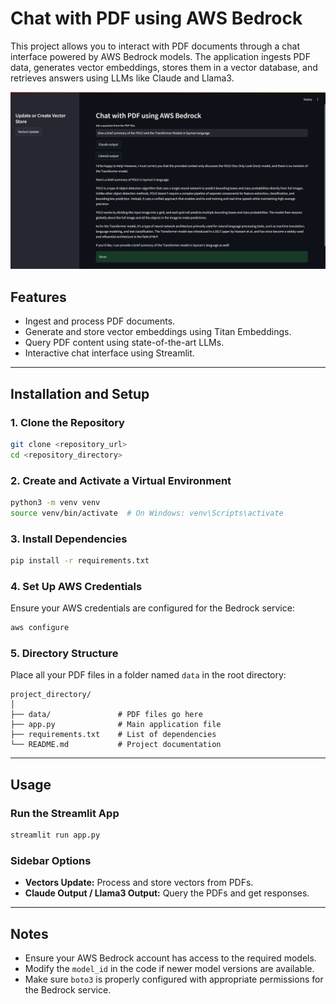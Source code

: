 # Chat with PDF using AWS Bedrock

This project allows you to interact with PDF documents through a chat interface powered by AWS Bedrock models. The application ingests PDF data, generates vector embeddings, stores them in a vector database, and retrieves answers using LLMs like Claude and Llama3.

![](pdfchat.png)

## Features
- Ingest and process PDF documents.
- Generate and store vector embeddings using Titan Embeddings.
- Query PDF content using state-of-the-art LLMs.
- Interactive chat interface using Streamlit.

---

## Installation and Setup

### 1. Clone the Repository
```bash
git clone <repository_url>
cd <repository_directory>
```

### 2. Create and Activate a Virtual Environment
```bash
python3 -m venv venv
source venv/bin/activate  # On Windows: venv\Scripts\activate
```

### 3. Install Dependencies
```bash
pip install -r requirements.txt
```

### 4. Set Up AWS Credentials
Ensure your AWS credentials are configured for the Bedrock service:
```bash
aws configure
```

### 5. Directory Structure
Place all your PDF files in a folder named `data` in the root directory:
```
project_directory/
│
├── data/               # PDF files go here
├── app.py              # Main application file
├── requirements.txt    # List of dependencies
└── README.md           # Project documentation
```

---

## Usage

### Run the Streamlit App
```bash
streamlit run app.py
```

### Sidebar Options
- **Vectors Update:** Process and store vectors from PDFs.
- **Claude Output / Llama3 Output:** Query the PDFs and get responses.

---

## Notes
- Ensure your AWS Bedrock account has access to the required models.
- Modify the `model_id` in the code if newer model versions are available.
- Make sure `boto3` is properly configured with appropriate permissions for the Bedrock service.
```
